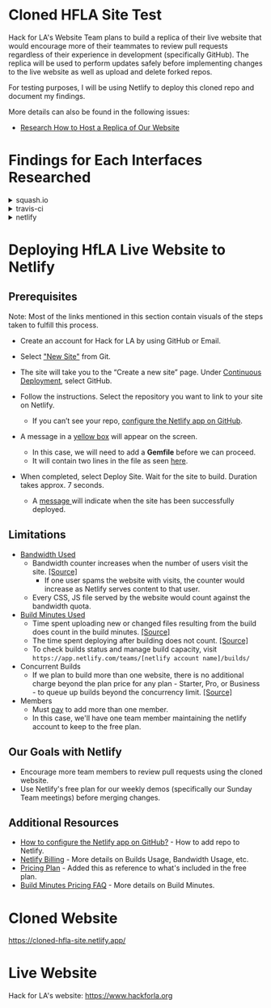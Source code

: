 # Cloned HFLA Site Test

Hack for LA's Website Team plans to build a replica of their live website that would encourage more of their teammates to review pull requests regardless of their experience in development (specifically GitHub). The replica will be used to perform updates safely before implementing changes to the live website as well as upload and delete forked repos.

For testing purposes, I will be using Netlify to deploy this cloned repo and document my findings.

More details can also be found in the following issues:
- [Research How to Host a Replica of Our Website](https://github.com/hackforla/website/issues/2014)

# Findings for Each Interfaces Researched

<details> <summary> squash.io </summary>

- Steps I took to Test and Research:
   - Created an account.
   - Selected “New Deployment.”
- Testing:
   - Tested the hfla/website forked to my repo and this is the result.
![image](https://user-images.githubusercontent.com/38295612/129712832-83b572cf-c586-4b6e-a327-5ba2bf122c25.png)
   - Decided to test with a clone of the Guide Pages Prototype.
- Results:
   - squash.io provides a time limit in how long the deployment will run before it expires.
   - Test did not succeed as seen in the logs below.

![image](https://user-images.githubusercontent.com/38295612/129712957-d60b57d6-ed70-40d0-9cba-917f14e919e1.png)

![image](https://user-images.githubusercontent.com/38295612/129712988-5ba17873-8526-446c-9662-7560d8f495eb.png)

- FYI:
   - The free version of this website allows 30 hours/month of deployment.
       - Once the 30 hours expire, it will take a month to reset.

</details> 

<details> <summary> travis-ci </summary>

- Steps I took to Test and Research:
    - Created an account.
    - Added a `.travis.yml` file to my prototype's repository to tell Travis CI what to do.
- Testing:
  - Tested the hfla/website forked to my repo and a couple of prototypes. All resulted in this:
![image](https://user-images.githubusercontent.com/38295612/129713418-07959668-61e0-42cb-b556-0647c9728a68.png)
  - I added a .travis.yml file to my prototypes (excluding the hfla/website as I was cautious about doing so even though it's in my repo), and pushed to my github repo. 
  - Results:
     - No progress. 
     - Researched why it was the case and found these links from the Travis-CI community [here](https://travis-ci.community/t/no-builds-for-this-repository-and-no-requests-for-a-travis-ci-org-organization-repo/11443) and [here](https://travis-ci.community/t/no-builds-for-this-repository/151/3) as well as the [Jekyll’s Docs on Travis-CI](https://jekyllrb.com/docs/continuous-integration/travis-ci/). 
     - Still didn’t get the help needed, so I moved on to the next option (netlify).

</details> 

<details> <summary> netlify </summary>

- Must have a netlify account.
- Select “New Site from Git”
- Under Continuous Deployment, select the repository you want to deploy.
- Testing:
   - Tested with a clone of the Guide Pages Prototype.
   - Setting up was straightforward. Must have a Gemfile to have a working build. Was able to migrate jekyll site to netlify with this [link](https://www.netlify.com/blog/2017/05/11/migrating-your-jekyll-site-to-netlify/).
- Results:
   - Total deploy time: 20s.
   - Succeeded in deploying the cloned website [here](https://pages-clone-test.netlify.app/).
   - _One does not simply deploy a cloned website without encountering bugs, however..._
   - Stylings were missing as seen below. 
![image](https://user-images.githubusercontent.com/38295612/129714705-6663511d-ec7b-48ac-a516-340a5e00c820.png)
   - The links to the cloned guide pages lead to an error page. 
![image](https://user-images.githubusercontent.com/38295612/129714792-05eaf8f6-e2f3-4114-bfe3-1e6f8c1b7213.png)
   - To navigate to the working links of the individual guide pages, must delete  /pages-clone-test/ in https://pages-clone-test.netlify.app/pages-clone-test/github-issues. Example: https://pages-clone-test.netlify.app/github-issues
   - Is it feasible?
       - So far, no. Unless we find out how to deploy a clone without the errors mentioned above.
       - However, I would like to know our team's thoughts on this to see we could work through the errors.


</details> 

# Deploying HfLA Live Website to Netlify

## Prerequisites
Note: Most of the links mentioned in this section contain visuals of the steps taken to fulfill this process.

- Create an account for Hack for LA by using GitHub or Email.
- Select ["New Site"](https://user-images.githubusercontent.com/38295612/132080562-7f51bcd0-f0d1-4485-a07b-86e80b1f2245.png) from Git. 
- The site will take you to the “Create a new site” page. Under [Continuous Deployment](https://user-images.githubusercontent.com/38295612/132077771-d0a05dd1-6f86-4bba-8bc3-754a84587a3a.png), select GitHub.


- Follow the instructions. Select the repository you want to link to your site on Netlify. 
   - If you can’t see your repo, [configure the Netlify app on GitHub](https://github.com/apps/netlify/installations/new).

- A message in a [yellow box](https://user-images.githubusercontent.com/38295612/132077797-f690335d-776c-4895-8554-27f3019107c0.png) will appear on the screen. 
    - In this case, we will need to add a **Gemfile** before we can proceed. 
    - It will contain two lines in the file as seen [here](https://user-images.githubusercontent.com/38295612/132078081-75a48466-6efa-4b0d-a563-fb366a08019c.png).

- When completed, select Deploy Site. Wait for the site to build. Duration takes approx. 7 seconds. 
    - A [message ](https://user-images.githubusercontent.com/38295612/132077858-682cc38e-df1e-412d-a0fa-51d8f667a98c.png)will indicate when the site has been successfully deployed.


## Limitations

- [Bandwidth Used](https://docs.netlify.com/accounts-and-billing/billing/#bandwidth-usage) 
   - Bandwidth counter increases when the number of users visit the site. [[Source]](https://answers.netlify.com/t/what-does-actually-count-in-bandwidth/28605/4)
      - If one user spams the website with visits, the counter would increase as Netlify serves content to that user.
   - Every CSS, JS file served by the website would count against the bandwidth quota.
- [Build Minutes Used](https://docs.netlify.com/accounts-and-billing/billing/#builds-usage)
    - Time spent uploading new or changed files resulting from the build does count in the build minutes. [[Source]](https://answers.netlify.com/t/what-does-consitute-build-time/3889/8)
    - The time spent deploying after building does not count. [[Source]](https://answers.netlify.com/t/what-does-consitute-build-time/3889/3)
    - To check builds status and manage build capacity, visit `https://app.netlify.com/teams/[netlify account name]/builds/`
- Concurrent Builds
    - If we plan to build more than one website, there is no additional charge beyond the plan price for any plan - Starter, Pro, or Business - to queue up builds beyond the concurrency limit. [[Source]](https://answers.netlify.com/t/how-do-concurrent-builds-work/20086/2)
- Members
  - Must [pay](https://user-images.githubusercontent.com/38295612/132078598-594d697f-32f4-4504-b0b7-65a466fca2e2.png) to add more than one member. 
  - In this case, we'll have one team member maintaining the netlify account to keep to the free plan.

## Our Goals with Netlify
- Encourage more team members to review pull requests using the cloned website.
- Use Netlify's free plan for our weekly demos (specifically our Sunday Team meetings) before merging changes.

## Additional Resources
- [How to configure the Netlify app on GitHub?](https://github.com/apps/netlify/installations/new) - How to add repo to Netlify.
- [Netlify Billing](https://docs.netlify.com/accounts-and-billing/billing/) - More details on Builds Usage, Bandwidth Usage, etc.
- [Pricing Plan](https://www.netlify.com/pricing/) - Added this as reference to what's included in the free plan.
- [Build Minutes Pricing FAQ](https://www.netlify.com/pricing/faq/) - More details on Build Minutes.


# Cloned Website
https://cloned-hfla-site.netlify.app/

# Live Website

Hack for LA's website: https://www.hackforla.org
